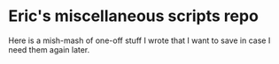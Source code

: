 # Eric's miscellaneous scripts repo

Here is a mish-mash of one-off stuff I wrote that I want to save in case I need them again later.
